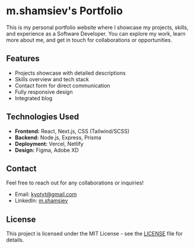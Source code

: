 # m.shamsiev's Portfolio

This is my personal portfolio website where I showcase my projects, skills, and experience as a Software Developer. You can explore my work, learn more about me, and get in touch for collaborations or opportunities.

## Features

- Projects showcase with detailed descriptions
- Skills overview and tech stack
- Contact form for direct communication
- Fully responsive design
- Integrated blog

## Technologies Used

- **Frontend:** React, Next.js, CSS (Tailwind/SCSS)
- **Backend:** Node.js, Express, Prisma
- **Deployment:** Vercel, Netlify
- **Design:** Figma, Adobe XD

## Contact

Feel free to reach out for any collaborations or inquiries!

- Email: [kyotyt@gmail.com](mailto:kyotyt@gmail.com)
- LinkedIn: [m.shamsiev](https://www.linkedin.com/in/mironshokh-shamsiev-300b27222/)

## License

This project is licensed under the MIT License - see the [LICENSE](LICENSE) file for details.
